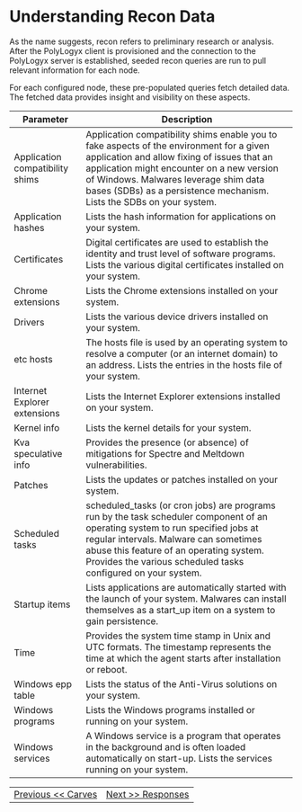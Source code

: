 Understanding Recon Data
=================

As the name suggests, recon refers to preliminary research or analysis. After
the PolyLogyx client is provisioned and the connection to the PolyLogyx server
is established, seeded recon queries are run to pull relevant information for
each node. 

For each configured node, these pre-populated queries fetch detailed data. The
fetched data provides insight and visibility on these aspects.

| Parameter                       | Description         |                                                                                                                                                                                                                                                                                           
|---------------------------------|-------------------- |
| Application compatibility shims | Application compatibility shims enable you to fake aspects of the environment for a given application and allow fixing of issues that an application might encounter on a new version of Windows. Malwares leverage shim data bases (SDBs) as a persistence mechanism. Lists the SDBs on your system. |
| Application hashes              | Lists the hash information for applications on your system. |                                                                                                                                                                                                                                   
| Certificates                    | Digital certificates are used to establish the identity and trust level of software programs. Lists the various digital certificates installed on your system. |                                                                                                                                  
| Chrome extensions               | Lists the Chrome extensions installed on your system.    |                                                                                                                                                                                                                                             
| Drivers                         | Lists the various device drivers installed on your system.     |                                                                                                                                                                                                                                    
| etc hosts                       | The hosts file is used by an operating system to resolve a computer (or an internet domain) to an address. Lists the entries in the hosts file of your system. |                                                                                                                                       
| Internet Explorer extensions    | Lists the Internet Explorer extensions installed on your system.    |                                                                                                                                                                                                                                   
| Kernel info                     | Lists the kernel details for your system.      |                                                                                                                                                                                                                                                        
| Kva speculative info            | Provides the presence (or absence) of mitigations for Spectre and Meltdown vulnerabilities.   |                                                                                                                                                                                                         
| Patches                         | Lists the updates or patches installed on your system.   |                                                                                                                                                                                                                                              
| Scheduled tasks                 | scheduled_tasks (or cron jobs) are programs run by the task scheduler component of an operating system to run specified jobs at regular intervals. Malware can sometimes abuse this feature of an operating system. Provides the various scheduled tasks configured on your system.                   |
| Startup items                   | Lists applications are automatically started with the launch of your system. Malwares can install themselves as a start_up item on a system to gain persistence. |                                                                                                                                       
| Time                            | Provides the system time stamp in Unix and UTC formats. The timestamp represents the time at which the agent starts after installation or reboot. |                                                                                                                                                    
| Windows epp table               | Lists the status of the Anti-Virus solutions on your system.    |                                                                                                                                                                                                                                      
| Windows programs                | Lists the Windows programs installed or running on your system. |                                                                                                                                                                                                                                     
| Windows services                | A Windows service is a program that operates in the background and is often loaded automatically on start-up. Lists the services running on your system.  |                                                                                                                      

 |										|																							|
|:---									|													   								    ---:|
|[Previous << Carves](../09_Carves/Readme.md)  | [Next >> Responses](../11_Responses/Readme.md)|
